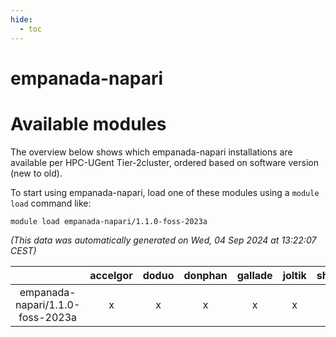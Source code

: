 ```yaml
---
hide:
  - toc
---
```


empanada-napari
===============

# Available modules


The overview below shows which empanada-napari installations are available per HPC-UGent Tier-2cluster, ordered based on software version (new to old).

To start using empanada-napari, load one of these modules using a `module load` command like:

```shell
module load empanada-napari/1.1.0-foss-2023a
```

*(This data was automatically generated on Wed, 04 Sep 2024 at 13:22:07 CEST)*  

| |accelgor|doduo|donphan|gallade|joltik|shinx|skitty|
| :---: | :---: | :---: | :---: | :---: | :---: | :---: | :---: |
|empanada-napari/1.1.0-foss-2023a|x|x|x|x|x|-|x|
